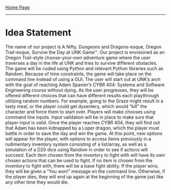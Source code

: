 [Home Page](https://github.com/SirRexOfRider/CYBR404-UNK-Oregon-Trail/tree/main)
<hr>

# Idea Statement
The name of our project is A Nifty, Dungeons and Dragons-esque, Oregon Trail-esque, Survive the Day at UNK Game™. Our project is envisioned as an Oregon Trail-style choose-your-own adventure game where the user traverses a day in the life at UNK and tries to survive different obstacles. The game will be coded using Python and relevant Python libraries such as Random. Because of time constraints, the game will take place on the command line instead of using a GUI. The user will start out at UNK’s arch with the goal of reaching Adam Spanier’s CYBR 404: Systems and Software Engineering course without dying. As the user progresses, they will be offered different choices that can have different results each playthrough utilizing random numbers. For example, going to the Graze might result in a tasty meal, or the player could get dysentery, which would “kill” the character and force them to start over. Players will make chooses using command line inputs. Input validation will be in place to make sure that player input is valid. Once the player reaches CYBR 404, they will find out that Adam has been kidnapped by a Loper dragon, which the player must battle in order to save the day and win the game. At this point, new options will appear for the player, with options to access items previously in a rudimentary inventory system consisting of a list/array, as well as a simulation of a D20 dice using Random in order to see if actions will succeed. Each item chosen from the inventory to fight with will have its own chosen actions that can be used to fight. If no item is chosen from the inventory to fight with, there will be a base fight ability. If the player wins, they will be given a “You won!” message on the command line. Otherwise, if the player dies, they will end up again at the beginning of the game just like any other time they would die. 


